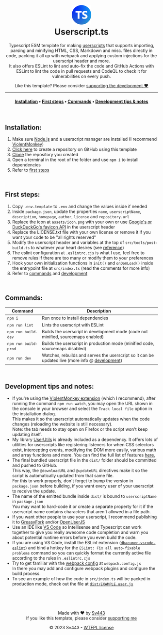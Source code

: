 <div style="text-align:center;" align="center">

<h1><img alt="icon" src="./assets/icon.png"><br>Userscript.ts</h1>

Typescript ESM template for making [userscripts](https://en.wikipedia.org/wiki/Userscript) that supports importing, parsing and minifying HTML, CSS, Markdown and misc. files directly in code, packing it all up with webpack and applying custom injections for the userscript header and more.  
It also offers ESLint to lint and auto-fix the code and GitHub Actions with ESLint to lint the code in pull requests and CodeQL to check it for vulnerabilities on every push.  
  
Like this template? Please consider [supporting the development ❤️](https://github.com/sponsors/Sv443)

---
#### [Installation](#installation) &bull; [First&nbsp;steps](#first-steps) &bull; [Commands](#commands) &bull; [Development&nbsp;tips&nbsp;&&nbsp;notes](#development-tips-and-notes)

</div>
<br>

## Installation:
1. Make sure [Node.js](https://nodejs.org) and a userscript manager are installed (I recommend [ViolentMonkey](https://violentmonkey.github.io/))
2. [Click here](https://github.com/Sv443/Userscript.ts/generate) to create a repository on GitHub using this template
3. [Clone](https://docs.github.com/en/repositories/creating-and-managing-repositories/cloning-a-repository) the repository you created
4. Open a terminal in the root of the folder and use `npm i` to install dependencies
5. Refer to [first steps](#first-steps)

<br>

## First steps:
1. Copy `.env.template` to `.env` and change the values inside if needed
2. Inside `package.json`, update the properties `name`, `userscriptName`, `description`, `homepage`, `author`, `license` and `repository.url`
3. Replace the icon at `assets/icon.png` with your own or use [Google's or DuckDuckGo's favicon API](https://codepen.io/djekl/pen/QWKNNjv) in the userscript header
4. Replace the LICENSE.txt file with your own license or remove it if you want your code to be "all rights reserved"
5. Modify the userscript header and variables at the top of `src/tools/post-build.ts` to whatever your heart desires (see [reference](https://wiki.greasespot.net/Metadata_Block))
6. The eslint configuration at `.eslintrc.cjs` is what I use, feel free to remove rules if there are too many or modify them to your preferences
7. Hook your own initialization functions in `init()` and `onDomLoad()` inside the entrypoint file at `src/index.ts` (read the comments for more info)
8. Refer to [commands](#commands) and [development](#development-tips-and-notes)

<br>

## Commands:
| Command | Description |
| --- | --- |
| `npm i` | Run once to install dependencies |
| `npm run lint` | Lints the userscript with ESLint |
| `npm run build-dev` | Builds the userscript in development mode (code not minified, sourcemaps enabled) |
| `npm run build-prod` | Builds the userscript in production mode (minified code, sourcemaps disabled) |
| `npm run dev` | Watches, rebuilds and serves the userscript so it can be updated live (more info @ [development](#development-tips-and-notes)) |
<!-- first column uses non-breaking space U+00A0 (' ') -->

<br>

## Development tips and notes:
- If you're using the [ViolentMonkey extension](https://violentmonkey.github.io/) (which I recommend), after running the command `npm run watch`, you may open the URL shown in the console in your browser and select the `Track local file` option in the installation dialog.  
  This makes it so the userscript automatically updates when the code changes (reloading the website is still necessary).  
  Note: the tab needs to stay open on Firefox or the script won't keep updating itself.
- My library [UserUtils](https://github.com/Sv443-Network/UserUtils) is already included as a dependency. It offers lots of utilities for userscripts like registering listeners for when CSS selectors exist, intercepting events, modifying the DOM more easily, various math and array functions and more. You can find the full list of features [here.](https://github.com/Sv443-Network/UserUtils#table-of-contents)
- The final bundled userscript file in the `dist/` folder should be committed and pushed to GitHub.  
  This way, the `@downloadURL` and `@updateURL` directives make it so the script is automatically updated from that same file.  
  For this to work properly, don't forget to bump the version in `package.json` before building, if you want every user of your userscript to receive the update.
- The name of the emitted bundle inside `dist/` is bound to `userscriptName` in `package.json`  
  You may want to hard-code it or create a separate property for it if the userscript name contains characters that aren't allowed in a file path.
- If you want other people to use your userscript, I recommend publishing it to [GreasyFork](https://greasyfork.org) and/or [OpenUserJS](https://openuserjs.org)
- Use an IDE like [VS Code](https://code.visualstudio.com/) so Intellisense and Typescript can work together to give you really awesome code completion and warn you about potential runtime errors before you even build the code.
- If you are using VS Code, install the ESLint extension ([`dbaeumer.vscode-eslint`](https://marketplace.visualstudio.com/items?itemName=dbaeumer.vscode-eslint)) and bind a hotkey for the `ESLint: Fix all auto-fixable problems` command so you can quickly format the currently active file according to the rules in `.eslintrc.cjs`
- Try to get familiar with the [webpack config](https://webpack.js.org/configuration/) at `webpack.config.js`  
  In there you may add and configure webpack plugins and configure the build process.
- To see an example of how the code in `src/index.ts` will be packed in production mode, check out the file at [`dist/EXAMPLE.user.js`](./dist/EXAMPLE.user.js)

<br><br><br>

<div align="center" style="text-align: center;">

Made with ❤️ by [Sv443](https://github.com/Sv443)  
If you like this template, please consider [supporting me](https://github.com/sponsors/Sv443)  
  
© 2023 Sv443 - [WTFPL license](./LICENSE.txt)

</div>
